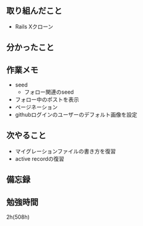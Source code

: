 ## 取り組んだこと
- Rails Xクローン

## 分かったこと
## 作業メモ
- seed
  - フォロー関連のseed
- フォロー中のポストを表示
- ページネーション
- githubログインのユーザーのデフォルト画像を設定
## 次やること
- マイグレーションファイルの書き方を復習
- active recordの復習

## 備忘録

## 勉強時間
2h(508h)
